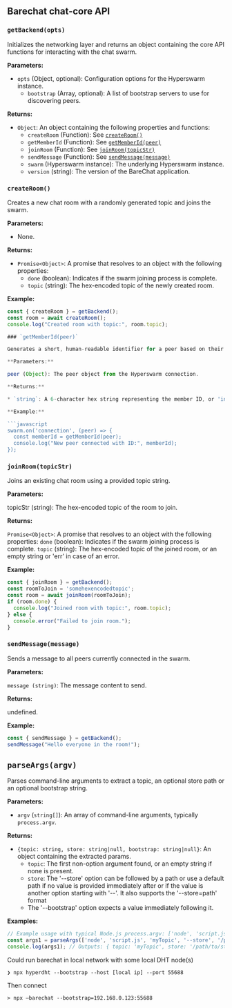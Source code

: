 ## Barechat chat-core API

### `getBackend(opts)`

Initializes the networking layer and returns an object containing the core API functions for interacting with the chat swarm.

**Parameters:**

* `opts` (Object, optional): Configuration options for the Hyperswarm instance.
    * `bootstrap` (Array<string>, optional): A list of bootstrap servers to use for discovering peers.

**Returns:**

* `Object`: An object containing the following properties and functions:
    * `createRoom` (Function): See [`createRoom()`](#createroom)
    * `getMemberId` (Function): See [`getMemberId(peer)`](#getmemberidpeer)
    * `joinRoom` (Function): See [`joinRoom(topicStr)`](#joinroomtopicstr)
    * `sendMessage` (Function): See [`sendMessage(message)`](#sendmessagemessage)
    * `swarm` (Hyperswarm instance): The underlying Hyperswarm instance.
    * `version` (string): The version of the BareChat application.

### `createRoom()`

Creates a new chat room with a randomly generated topic and joins the swarm.

**Parameters:**

* None.

**Returns:**

* `Promise<Object>`: A promise that resolves to an object with the following properties:
    * `done` (boolean): Indicates if the swarm joining process is complete.
    * `topic` (string): The hex-encoded topic of the newly created room.

**Example:**

```javascript
const { createRoom } = getBackend();
const room = await createRoom();
console.log("Created room with topic:", room.topic);

### `getMemberId(peer)`

Generates a short, human-readable identifier for a peer based on their remote public key.

**Parameters:**

peer (Object): The peer object from the Hyperswarm connection.

**Returns:**

* `string`: A 6-character hex string representing the member ID, or 'invalid' if the peer object is not valid.

**Example:**

```javascript
swarm.on('connection', (peer) => {
  const memberId = getMemberId(peer);
  console.log("New peer connected with ID:", memberId);
});
```

### `joinRoom(topicStr)`

Joins an existing chat room using a provided topic string.

**Parameters:**

topicStr (string): The hex-encoded topic of the room to join.

**Returns:**

`Promise<Object>`: A promise that resolves to an object with the following properties:
`done` (boolean): Indicates if the swarm joining process is complete.
`topic` (string): The hex-encoded topic of the joined room, or an empty string or 'err' in case of an error.

**Example:**

```javascript
const { joinRoom } = getBackend();
const roomToJoin = 'somehexencodedtopic';
const room = await joinRoom(roomToJoin);
if (room.done) {
  console.log("Joined room with topic:", room.topic);
} else {
  console.error("Failed to join room.");
}
```

### `sendMessage(message)`

Sends a message to all peers currently connected in the swarm.

**Parameters:**

`message (string)`: The message content to send.

**Returns:**

undefined.

**Example:**

```javascript
const { sendMessage } = getBackend();
sendMessage("Hello everyone in the room!");
```

## `parseArgs(argv)`

Parses command-line arguments to extract a topic, an optional store path or an optional bootstrap string.

**Parameters:**

* `argv` (`string[]`): An array of command-line arguments, typically `process.argv`.

**Returns:**

* `{topic: string, store: string|null, bootstrap: string|null}`: An object containing the extracted params.
    * `topic`: The first non-option argument found, or an empty string if none is present.
    * `store`: The '--store' option can be followed by a path or use a default
    path if no value is provided immediately after or if the value is another
    option starting with '--'. It also supports the '--store=path' format
    * The '--bootstrap' option expects a value immediately following it.

**Examples:**

```javascript
// Example usage with typical Node.js process.argv: ['node', 'script.js', 'myTopic', '--store', '/path/to/store']
const args1 = parseArgs(['node', 'script.js', 'myTopic', '--store', '/path/to/store']);
console.log(args1); // Outputs: { topic: 'myTopic', store: '/path/to/store' }
```

Could run barechat in local network with some local DHT node(s)

```
❯ npx hyperdht --bootstrap --host [local ip] --port 55688
```

Then connect

```
> npx —barechat --bootstrap=192.168.0.123:55688
```
